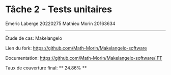 # Tâche 2 - Tests unitaires

Emeric Laberge 20220275
Mathieu Morin 20163634

---

Étude de cas: Makelangelo

Lien du fork: https://github.com/Math-Morin/Makelangelo-software

Documentation: https://github.com/Math-Morin/Makelangelo-software/IFT

Taux de couverture final:
** 24.86% **
